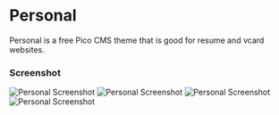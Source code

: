 # Personal
Personal is a free Pico CMS theme that is good for resume and vcard websites.


### Screenshot
![Personal Screenshot](http://img11.hostingpics.net/pics/484766personal1.png)
![Personal Screenshot](http://img11.hostingpics.net/pics/344976personal2.png)
![Personal Screenshot](http://img11.hostingpics.net/pics/411713personal3.png)
![Personal Screenshot](http://img11.hostingpics.net/pics/120669personal4.png)
